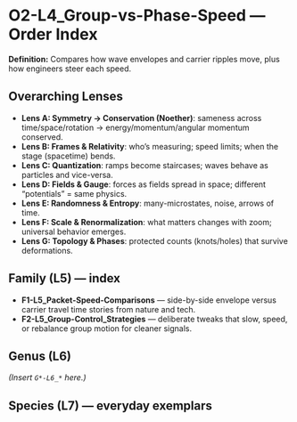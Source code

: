# O2-L4_Group-vs-Phase-Speed — Order Index
**Definition:** Compares how wave envelopes and carrier ripples move, plus how engineers steer each speed.

## Overarching Lenses

- **Lens A: Symmetry -> Conservation (Noether)**: sameness across time/space/rotation → energy/momentum/angular momentum conserved.
- **Lens B: Frames & Relativity**: who’s measuring; speed limits; when the stage (spacetime) bends.
- **Lens C: Quantization**: ramps become staircases; waves behave as particles and vice-versa.
- **Lens D: Fields & Gauge**: forces as fields spread in space; different “potentials” = same physics.
- **Lens E: Randomness & Entropy**: many-microstates, noise, arrows of time.
- **Lens F: Scale & Renormalization**: what matters changes with zoom; universal behavior emerges.
- **Lens G: Topology & Phases**: protected counts (knots/holes) that survive deformations.

## Family (L5) — index
- **F1-L5_Packet-Speed-Comparisons** — side-by-side envelope versus carrier travel time stories from nature and tech.
- **F2-L5_Group-Control_Strategies** — deliberate tweaks that slow, speed, or rebalance group motion for cleaner signals.

## Genus (L6)
_(Insert `G*-L6_*` here.)_

## Species (L7) — everyday exemplars
